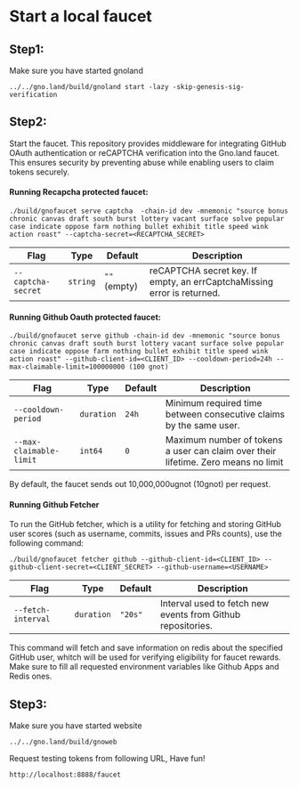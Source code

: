 # Start a local faucet

## Step1:

Make sure you have started gnoland
    
    ../../gno.land/build/gnoland start -lazy -skip-genesis-sig-verification

## Step2:

Start the faucet. This repository provides middleware for integrating GitHub OAuth authentication or reCAPTCHA verification into the Gno.land faucet. This ensures security by preventing abuse while enabling users to claim tokens securely.
#### Running Recapcha protected faucet:

    ./build/gnofaucet serve captcha  -chain-id dev -mnemonic "source bonus chronic canvas draft south burst lottery vacant surface solve popular case indicate oppose farm nothing bullet exhibit title speed wink action roast" --captcha-secret=<RECAPTCHA_SECRET>
    
| Flag                 | Type      | Default       | Description |
|----------------------|-----------|--------------|-------------|
| `--captcha-secret`  | `string`  | `""` (empty) | reCAPTCHA secret key. If empty, an errCaptchaMissing error is returned. |


#### Running Github Oauth protected faucet:

    ./build/gnofaucet serve github -chain-id dev -mnemonic "source bonus chronic canvas draft south burst lottery vacant surface solve popular case indicate oppose farm nothing bullet exhibit title speed wink action roast" --github-client-id=<CLIENT_ID> --cooldown-period=24h --max-claimable-limit=100000000 (100 gnot)

| Flag                    | Type       | Default      | Description |
|-------------------------|------------|--------------|-------------|
| `--cooldown-period`     | `duration` | `24h`        | Minimum required time between consecutive claims by the same user. |
| `--max-claimable-limit` | `int64`    | `0`          | Maximum number of tokens a user can claim over their lifetime. Zero means no limit |

By default, the faucet sends out 10,000,000ugnot (10gnot) per request. 

#### Running Github Fetcher

To run the GitHub fetcher, which is a utility for fetching and storing GitHub user scores (such as username, commits, issues and PRs counts), use the following command:

    ./build/gnofaucet fetcher github --github-client-id=<CLIENT_ID> --github-client-secret=<CLIENT_SECRET> --github-username=<USERNAME>

| Flag                    | Type       | Default | Description |
|-------------------------|------------|---------|-------------|
| `--fetch-interval `     | `duration` | `"20s"` | Interval used to fetch new events from Github repositories. |

This command will fetch and save information on redis about the specified GitHub user, whitch will be used for verifying eligibility for faucet rewards. Make sure to fill all requested environment variables like Github Apps and Redis ones.

## Step3:

Make sure you have started website

    ../../gno.land/build/gnoweb

Request testing tokens from following URL, Have fun!

    http://localhost:8888/faucet